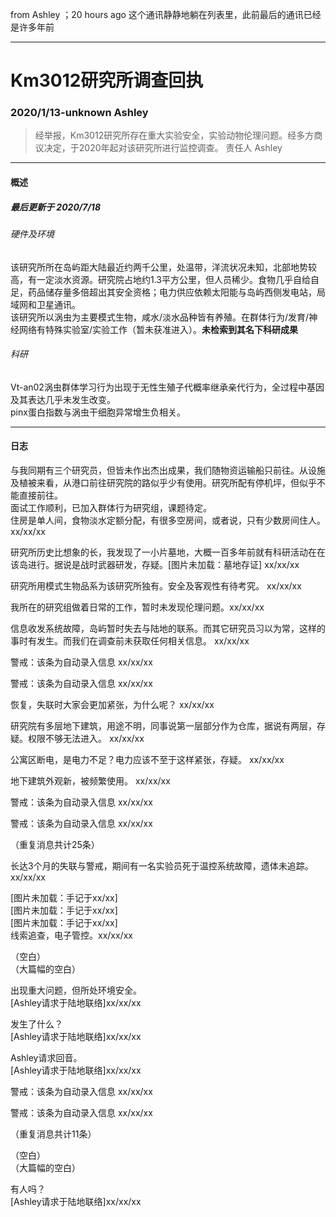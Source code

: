 from Ashley ；20 hours ago
这个通讯静静地躺在列表里，此前最后的通讯已经是许多年前

***
# Km3012研究所调查回执
### 2020/1/13-unknown Ashley

> 经举报，Km3012研究所存在重大实验安全，实验动物伦理问题。经多方商议决定，于2020年起对该研究所进行监控调查。
  责任人 Ashley

***
#### 概述

##### 最后更新于 2020/7/18

###### 硬件及环境
  该研究所所在岛屿距大陆最近约两千公里，处温带，洋流状况未知，北部地势较高，有一定淡水资源。研究院占地约1.3平方公里，但人员稀少。食物几乎自给自足，药品储存量多倍超出其安全资格；电力供应依赖太阳能与岛屿西侧发电站，局域网和卫星通讯。  
  该研究所以涡虫为主要模式生物，咸水/淡水品种皆有养殖。在群体行为/发育/神经网络有特殊实验室/实验工作（暂未获准进入）。**未检索到其名下科研成果**  

###### 科研
  Vt-an02涡虫群体学习行为出现于无性生殖子代概率继承亲代行为，全过程中基因及其表达几乎未发生改变。  
  pinx蛋白指数与涡虫干细胞异常增生负相关。  

***
#### 日志

  与我同期有三个研究员，但皆未作出杰出成果，我们随物资运输船只前往。从设施及植被来看，从港口前往研究院的路似乎少有使用。研究所配有停机坪，但似乎不能直接前往。  
  面试工作顺利，已加入群体行为研究组，课题待定。  
  住房是单人间，食物淡水定额分配，有很多空房间，或者说，只有少数房间住人。xx/xx/xx  
  

  研究所历史比想象的长，我发现了一小片墓地，大概一百多年前就有科研活动在在该岛进行。据说是战时武器研发，存疑。[图片未加载：墓地存证] xx/xx/xx
  

  研究所用模式生物品系为该研究所独有。安全及客观性有待考究。 xx/xx/xx
  

  我所在的研究组做着日常的工作，暂时未发现伦理问题。xx/xx/xx
  

  信息收发系统故障，岛屿暂时失去与陆地的联系。而其它研究员习以为常，这样的事时有发生。而我们在调查前未获取任何相关信息。 xx/xx/xx
  

  警戒：该条为自动录入信息 xx/xx/xx
  
  
  警戒：该条为自动录入信息 xx/xx/xx
  

  恢复，失联时大家会更加紧张，为什么呢？ xx/xx/xx
  

  研究院有多层地下建筑，用途不明，同事说第一层部分作为仓库，据说有两层，存疑。权限不够无法进入。 xx/xx/xx
  

  公寓区断电，是电力不足？电力应该不至于这样紧张，存疑。 xx/xx/xx
  

  地下建筑外观新，被频繁使用。 xx/xx/xx
  
  
  警戒：该条为自动录入信息 xx/xx/xx
  

  警戒：该条为自动录入信息 xx/xx/xx
  
  
  （重复消息共计25条）
  

  长达3个月的失联与警戒，期间有一名实验员死于温控系统故障，遗体未追踪。 xx/xx/xx
  
  
  [图片未加载：手记于xx/xx]  
  [图片未加载：手记于xx/xx]  
  [图片未加载：手记于xx/xx]  
  线索追查，电子管控。xx/xx/xx  


  （空白）  
  （大篇幅的空白）  


  出现重大问题，但所处环境安全。  
  [Ashley请求于陆地联络]xx/xx/xx  
  

  发生了什么？  
  [Ashley请求于陆地联络]xx/xx/xx  
  

  Ashley请求回音。  
  [Ashley请求于陆地联络]xx/xx/xx  
  
 
  警戒：该条为自动录入信息 xx/xx/xx
  

  警戒：该条为自动录入信息 xx/xx/xx
  

 （重复消息共计11条）
 

 （空白）  
 （大篇幅的空白）
    
    
  有人吗？  
  [Ashley请求于陆地联络]xx/xx/xx
  
